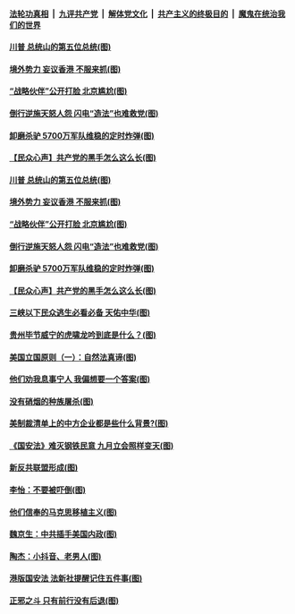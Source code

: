 

####  [法轮功真相](../../../../basic/blob/master/README.md?t=07042102) &nbsp;|&nbsp; [九评共产党](../../../../9ping.md/blob/master/README.md?t=07042102) &nbsp;|&nbsp; [解体党文化](../../../../jtdwh.md/blob/master/README.md?t=07042102)  &nbsp;|&nbsp; [共产主义的终极目的](../../../../gczydzjmd.md/blob/master/README.md?t=07042102) &nbsp;|&nbsp; [魔鬼在统治我们的世界](../../../../mgztzwmdsj.md/blob/master/README.md?t=07042102) 

#### [川普 总统山的第五位总统(图)](../pages/p4/938647.md?t=07042102) 

#### [境外势力 妄议香港 不服来抓(图)](../pages/p4/938616.md?t=07042102) 

#### [“战略伙伴”公开打脸 北京尴尬(图)](../pages/p4/938610.md?t=07042102) 

#### [倒行逆施天怒人怨 闪电“造法”也难救党(图)](../pages/p4/938609.md?t=07042102) 

#### [卸磨杀驴 5700万军队维稳的定时炸弹(图)](../pages/p4/938607.md?t=07042102) 

#### [【民众心声】共产党的黑手怎么这么长(图)](../pages/p4/938456.md?t=07042102) 

#### [川普 总统山的第五位总统(图)](../pages/p4/938647.md?t=07042102) 

#### [境外势力 妄议香港 不服来抓(图)](../pages/p4/938616.md?t=07042102) 

#### [“战略伙伴”公开打脸 北京尴尬(图)](../pages/p4/938610.md?t=07042102) 

#### [倒行逆施天怒人怨 闪电“造法”也难救党(图)](../pages/p4/938609.md?t=07042102) 

#### [卸磨杀驴 5700万军队维稳的定时炸弹(图)](../pages/p4/938607.md?t=07042102) 

#### [【民众心声】共产党的黑手怎么这么长(图)](../pages/p4/938456.md?t=07042102) 

#### [三峡以下民众逃生必看必备 天佑中华(图)](../pages/p4/938593.md?t=07042102) 

#### [贵州毕节威宁的虎啸龙吟到底是什么？(图)](../pages/p4/938596.md?t=07042102) 

#### [美国立国原则（一）：自然法真谛(图)](../pages/p4/938484.md?t=07042102) 

#### [他们劝我息事宁人 我偏想要一个答案(图)](../pages/p4/938491.md?t=07042102) 

#### [没有硝烟的种族屠杀(图)](../pages/p4/938489.md?t=07042102) 

#### [美制裁清单上的中方企业都是些什么背景?(图)](../pages/p4/938486.md?t=07042102) 

#### [《国安法》难灭钢铁民意 九月立会照样变天(图)](../pages/p4/938485.md?t=07042102) 

#### [新反共联盟形成(图)](../pages/p4/938480.md?t=07042102) 

#### [李怡：不要被吓倒(图)](../pages/p4/938488.md?t=07042102) 

#### [他们信奉的马克思移植主义(图)](../pages/p4/938413.md?t=07042102) 

#### [魏京生：中共插手美国内政(图)](../pages/p4/938409.md?t=07042102) 

#### [陶杰：小抖音、老男人(图)](../pages/p4/938404.md?t=07042102) 

#### [港版国安法 法新社提醒记住五件事(图)](../pages/p4/938401.md?t=07042102) 

#### [正邪之斗 只有前行没有后退(图)](../pages/p4/938399.md?t=07042102) 

